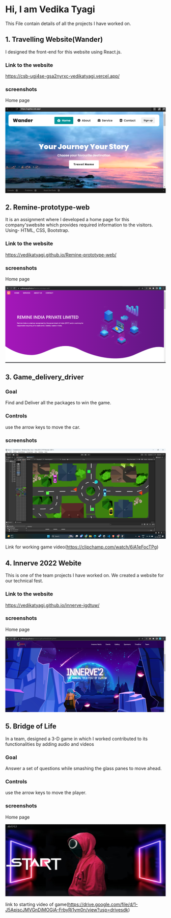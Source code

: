 
# Hi, I am Vedika Tyagi
This File contain details of all the projects I have worked on.
## 1. Travelling Website(Wander)

I designed the front-end for this website using React.js.
### Link to the website
https://csb-ugj4se-gsa2nyrxc-vedikatyagi.vercel.app/

### screenshots
Home page

![Home screen](https://raw.githubusercontent.com/VedikaTyagi/All-Projects/main/Screenshot%20(71).png)



## 2. Remine-prototype-web

It is an assignment where I developed a home page for this company'swebsite which provides required information to the visitors.
Using- HTML, CSS, Bootstrap.

### Link to the website
https://vedikatyagi.github.io/Remine-prototype-web/

### screenshots
Home page

![Home screen](https://raw.githubusercontent.com/VedikaTyagi/All-Projects/main/Screenshot%20(77).png)




## 3. Game_delivery_driver

### Goal

Find and Deliver all the packages to win the game.

### Controls

use the arrow keys to move the car.

### screenshots

![title screen](https://raw.githubusercontent.com/VedikaTyagi/Game_delivery_driver/main/Screenshot%20(63).png)

Link for working game video(https://clipchamp.com/watch/6iA1eFocTPg)

## 4. Innerve 2022 Webite

This is one of the team projects I have worked on. We created a website for our technical fest.
### Link to the website
https://vedikatyagi.github.io/innerve-igdtuw/ 

### screenshots
Home page

![Home screen](https://raw.githubusercontent.com/VedikaTyagi/All-Projects/main/Screenshot%20(75).png)

## 5. Bridge of Life

In a team, designed a 3-D game in which I worked contributed to its functionalities by adding audio
and videos

### Goal
Answer a set of questions while smashing the glass panes to move ahead.

### Controls

use the arrow keys to move the player.

### screenshots
Home page

![Home screen](https://raw.githubusercontent.com/VedikaTyagi/All-Projects/main/WhatsApp%20Image%202023-05-17%20at%2016.28.57.jpeg)

link to starting video of game(https://drive.google.com/file/d/1-J5ApiscJMVGnDiMOGjA-FrbyRi1ym0n/view?usp=drivesdk)



